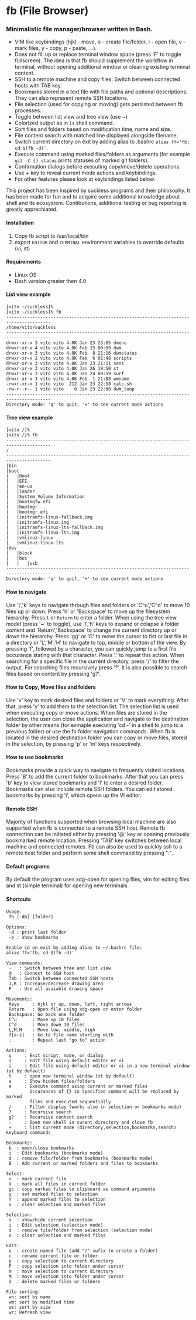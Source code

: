 # fb (File Browser)
### Minimalistic file manager/browser written in Bash.

- VIM like keybindings (hjkl - move, o - create file/folder, i - open file, v - mark files, y - copy, p - paste, ...).
- Does not fill up or replace terminal window space (press 'F' to toggle fullscreen). The idea is that fb should supplement the workflow in terminal, without opening additional window or clearing existing terminal content.
- SSH to a remote machine and copy files. Switch between connected hosts with TAB key.
- Bookmarks stored in a text file with file paths and optional descriptions. They can also represent remote SSH locations.
- File selection (used for copying or moving) gets persisted between fb processes.
- Toggle between list view and tree view (use ~)
- Colorized output as in `ls` shell command.
- Sort files and folders based on modification time, name and size.
- File content search with matched line displayed alongside filename.
- Switch current directory on exit by adding alias to .bashrc `alias ff='fb; cd $(fb -d)'`.
- Execute command using marked files/folders as arguments (for example `git -C {} status` prints statuses of marked git folders).
- Confirmation dialogs before executing copy/move/delete operations.
- Use + key to reveal current mode actions and keybindings.
- For other features please look at keybindings listed below.

This project has been inspired by suckless programs and their philosophy. It has been made for fun and to acquire some additional knowledge about shell and its ecosystem.
Contibutions, additional testing or bug reporting is greatly apprechiated.

#### Installation
1. Copy fb script to /usr/local/bin
2. export `EDITOR` and `TERMINAL` environment variables to override defaults (vi, st)

#### Requirements
- Linux OS
- Bash version greater then 4.0

#### List view example
```
[vito ~/suckless]%
[vito ~/suckless]% fb
---------------------------------------------------------------------------------------
/home/vito/suckless
---------------------------------------------------------------------------------------
drwxr-xr-x 3 vito vito 4.0K Jan 23 23:05 dmenu
drwxr-xr-x 4 vito vito 4.0K Feb 15 00:09 dwm
drwxr-xr-x 3 vito vito 4.0K Feb  8 21:16 dwmstatus
drwxr-xr-x 2 vito vito 4.0K Feb  6 01:48 scripts
drwxr-xr-x 3 vito vito 4.0K Jan 23 21:11 sent
drwxr-xr-x 3 vito vito 4.0K Jan 26 19:50 st
drwxr-xr-x 3 vito vito 4.0K Jan 24 00:59 surf
drwxr-xr-x 3 vito vito 4.0K Feb  1 21:08 wmname
-rwxr-xr-x 1 vito vito  212 Jan 23 22:58 calc.sh
-rw-r--r-- 1 vito vito    0 Jan 23 22:00 dwm_loop
---------------------------------------------------------------------------------------
Directory mode: 'q' to quit, '+' to see current mode actions
```

#### Tree view example
```
[vito /]%
[vito /]% fb
---------------------------------------------------------------------------------------
/
---------------------------------------------------------------------------------------
|bin
|boot
|   |Boot
|   |EFI
|   |en-us
|   |loader
|   |System Volume Information
|   |bootmgfw.efi
|   |bootmgr
|   |bootmgr.efi
|   |initramfs-linux-fallback.img
|   |initramfs-linux.img
|   |initramfs-linux-lts-fallback.img
|   |initramfs-linux-lts.img
|   |vmlinuz-linux
|   |vmlinuz-linux-lts
|dev
|   |block
|   |bus
|   |   |usb
---------------------------------------------------------------------------------------
Directory mode: 'q' to quit, '+' to see current mode actions
```

#### How to navigate
Use 'j','k' keys to navigate through files and folders or 'C^u','C^d' to move 10 files up or down. Press 'h' or 'Backspace' to move up the filesystem hierarchy. Press `l` or `Return` to enter a folder.
When using the tree view model (press '~' to toggle), use 'l','h' keys to expand or colapse a folder content and 'Return','Backspace' to change the current directory up or down the hierarchy.
Press 'gg' or 'G' to move the cursor to fist or last file in a directory or 'L','M','H' to navigate to top, middle or bottom of the view.
By pressing 'f', followed by a character, you can quickly jump to a first file occurance stating with that character. Press '.' to repeat this action.
When searching for a specific file in the current directory, press '/' to filter the output. For searching files recursively press '?'.  It is also possible to search files based on content by pressing 'g?'.

#### How to Copy, Move files and folders
Use 'v' key to mark desired files and folders or 'V' to mark everything. After that, press 'y' to add them to the selection list. The selection list is used when executing copy or move actions. When files are stored in the selection, the user can close the application and navigate to the destination folder by other means (for exmaple executing 'cd -' in a shell to jump to a previous folder) or use the fb folder navigation commands. When fb is located in the desired destination folder you can copy or move files, stored in the selection, by pressing 'p' or 'm' keys respectively.

#### How to use bookmarks
Bookmarks provide a quick way to navigate to frequently visited locations. Press 'B' to add the current folder to bookmarks. After that you can press 'b' key to view stored bookmarks and 'l' to enter a desired folder. Bookmarks can also include remote SSH folders. You can edit stored bookmarks by pressing 'i', which opens up the VI editor.

#### Remote SSH
Majority of functions supported when browsing local machine are also supported when fb is connected to a remote SSH host.
Remote fb connection can be initiated either by pressing '@' key or opening previously bookmarked remote location. Pressing 'TAB' key switches between local machine and connected remotes.
Fb can also be used to quickly ssh to a remote host folder and perform some shell command by pressing ":".

#### Default programs
By default the program uses xdg-open for opening files, vim for editing files and st (simple terminal) for opening new terminals.

#### Shortcuts

```
Usage:
 fb [-db] [folder]
 
Options:
 -d : print last folder
 -b : show bookmarks
 
Enable cd on exit by adding alias to ~/.bashrc file:
alias ff='fb; cd $(fb -d)'
 
View commands: 
 ~   : Switch between tree and list view
 @   : Connect to SSH host
 Tab : Switch between connected SSH hosts
 J,K : Increase/decrease drawing area
 F   : Use all avaiable drawing space
 
Movements:
 Keys     : hjkl or up, down, left, right arrows
 Return   : Open file using xdg-open or enter folder
 Backspace: Go back one folder
 C^u      : Move up 10 files
 C^d      : Move down 10 files
 L,M,H    : Move low, middle, high
 f[a-z]   : Go to file name starting with
 .        : Repeat last "go to" action
 
Actions:
 q     : Exit script, mode, or dialog
 I     : Edit file using default editor or vi
 i     : Edit file using default editor or vi in a new terminal window (st by default)
 t     : open new terminal window (st by default)
 a     : Show hidden files/folders
 e     : Execute command using current or marked files
         Occurances of {} in specified command will be replaced by marked
         files and executed sequentially
 /     : Filter display (works also in selection or bookmarks mode)
 ?     : Recursive search
 g?    : Recursive content search
 :     : Open new shell in curent directory and close fb
 +     : list current mode (directory,selection,bookmarks,search) keyboard commands
 
Bookmarks:
 b  : open/close bookmarks
 i  : Edit bookmarks (bookmarks mode)
 d  : remove file/folder from bookmarks (bookmarks mode)
 B  : Add current or marked folders and files to bookmarks
 
Select:
 v  : mark current file
 V  : mark all files in current folder
 gc : copy marked files to clipboard as command arguments
 y  : set marked files to selection
 Y  : append marked files to selection
 x  : clear selection and marked files
 
Selection:
 s  : show/hide current selection
 i  : Edit selection (selection mode)
 d  : remove file/folder from selection (selection mode)
 x  : clear selection and marked files
 
Edit:
 o  : create named file (add "/" sufix to create a folder)
 c  : rename current file or folder
 p  : copy selection to current directory
 P  : copy selection into folder under cursor
 m  : move selection to current directory
 M  : move selection into folder under cursor
 d  : delete marked files or folders
 
File sorting:
 wn: sort by name
 wm: sort by modified time
 ws: sort by size
 wr: Refresh view
 ```
